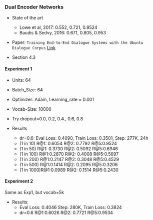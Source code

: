 ### Dual Encoder Networks

* State of the art
  * Lowe et al, 2017: 0.552, 0.721, 0.9524
  * Baudis & Sedvy, 2016: 0.671, 0.805, 0.953

* Paper: `Training End-to-End Dialogue Systems with the Ubuntu Dialogue Corpus` [Link](https://www.google.co.in/url?sa=t&rct=j&q=&esrc=s&source=web&cd=1&ved=0ahUKEwjq6dzn_bXXAhUFS48KHZHUCzYQFggnMAA&url=http%3A%2F%2Fwww.cs.toronto.edu%2F~lcharlin%2Fpapers%2Fubuntu_dialogue_dd17.pdf&usg=AOvVaw3yTYIqpoxwiQSVpEwvHye4)

* Section 4.3

#### Experiment 1
* Units: 64
* Batch_Size: 64
* Optimizer: Adam, Learning_rate = 0.001
* Vocab-Size: 10000
* Try dropout=0.0, 0.2, 0.4., 0.6, 0.8

* Results
  * dr=0.6: Eval Loss: 0.4090, Train Loss: 0.3501, Step: 277K, 24h
  * (1 in 10) R@1: 0.6054 R@2: 0.7792 R@5:0.9524
  * (1 in 50) R@1: 0.3730 R@2: 0.5092 R@5:0.6946
  * (1 in 100) R@1:0.2870 R@2: 0.4008 R@5:0.5697
  * (1 in 200) R@1:0.2147 R@2: 0.3048 R@5:0.4529
  * (1 in 500) R@1:0.1414 R@2: 0.2095 R@5:0.3206
  * (1 in 1000)R@1:0.0989 R@2: 0.1514 R@5:0.2430

#### Experiment 2
Same as Exp1, but vocab=5k

* Results:
  * Eval Loss: 0.4046 Step: 280K, Train Loss: 0.3824
  * dr=0.6 R@1:0.6026 R@2: 0.7721 R@5:0.9534
